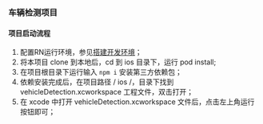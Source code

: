 ### 车辆检测项目

#### 项目启动流程
1. 配置RN运行环境，参见[搭建开发环境](https://reactnative.cn/docs/getting-started.html)；
2. 将本项目 clone 到本地后，cd 到 ios 目录下，运行 pod install;
3. 在项目根目录下运行输入 `npm i` 安装第三方依赖包；
4. 依赖安装完成后，在项目路径 / ios /，目录下找到 vehicleDetection.xcworkspace 工程文件，双击打开；
5. 在 xcode 中打开 vehicleDetection.xcworkspace 文件后，点击左上角运行按钮即可；